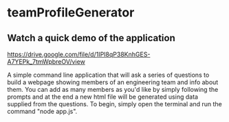 # teamProfileGenerator

## Watch a quick demo of the application 
https://drive.google.com/file/d/1IPI8qP38KnhGES-A7YEPk_7tmWpbreOV/view

A simple command line application that will ask a series of questions to build a webpage showing members of an engineering team and info about them. You can add as many members as you'd like by simply following the prompts and at the end a new html file will be generated using data supplied from the questions. To begin, simply open the terminal and run the command "node app.js".